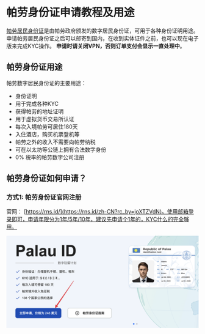 # 帕劳身份证申请教程及用途

[帕劳居民身份证](https://rns.id/zh-CN?rc_by=joXTZVdN)是由帕劳政府颁发的数字居民身份证，可用于各种身份证明用途。申请帕劳居民身份证之后可以邮寄到国内，在收到实体证件之前，也可以现在电子版来完成KYC操作。 **申请时请关闭VPN，否则订单支付会显示一直处理中**。

## 帕劳身份证用途

帕劳数字居民身份证的主要用途：

* 身份证明
* 用于完成各种KYC
* 获得帕劳的地址证明
* 用于虚拟货币交易所认证
* 每次入境帕劳可居住180天
* 入住酒店，购买机票登机等
* 帕劳之外的收入不需要向帕劳纳税
* 可在以太坊等公链上拥有合法数字身份
* 0% 税率的帕劳数字公司注册

## 帕劳身份证如何申请？

### 方式1: 帕劳身份证官网注册

官网： [https://rns.id/](https://rns.id/zh-CN?rc_by=joXTZVdN)。使用邮箱登录即可，申请年限分为1年/5年/10年，建议先申请个1年的，KYC什么的完全够用。

<img src="/static/bdBNy.png" alt="帕劳数字居民身份证申请" >




